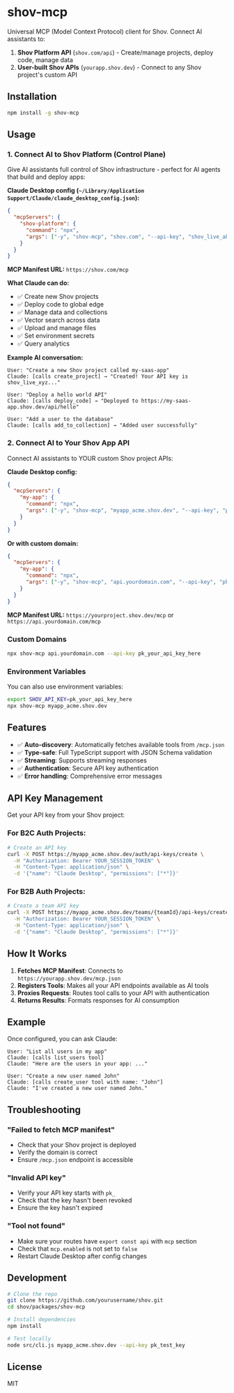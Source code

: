 # shov-mcp

Universal MCP (Model Context Protocol) client for Shov. Connect AI assistants to:

1. **Shov Platform API** (`shov.com/api`) - Create/manage projects, deploy code, manage data
2. **User-built Shov APIs** (`yourapp.shov.dev`) - Connect to any Shov project's custom API

## Installation

```bash
npm install -g shov-mcp
```

## Usage

### 1. Connect AI to Shov Platform (Control Plane)

Give AI assistants full control of Shov infrastructure - perfect for AI agents that build and deploy apps:

**Claude Desktop config (`~/Library/Application Support/Claude/claude_desktop_config.json`):**
```json
{
  "mcpServers": {
    "shov-platform": {
      "command": "npx",
      "args": ["-y", "shov-mcp", "shov.com", "--api-key", "shov_live_abc123..."]
    }
  }
}
```

**MCP Manifest URL:** `https://shov.com/mcp`

**What Claude can do:**
- ✅ Create new Shov projects
- ✅ Deploy code to global edge
- ✅ Manage data and collections
- ✅ Vector search across data
- ✅ Upload and manage files
- ✅ Set environment secrets
- ✅ Query analytics

**Example AI conversation:**
```
User: "Create a new Shov project called my-saas-app"
Claude: [calls create_project] → "Created! Your API key is shov_live_xyz..."

User: "Deploy a hello world API"
Claude: [calls deploy_code] → "Deployed to https://my-saas-app.shov.dev/api/hello"

User: "Add a user to the database"
Claude: [calls add_to_collection] → "Added user successfully"
```

### 2. Connect AI to Your Shov App API

Connect AI assistants to YOUR custom Shov project APIs:

**Claude Desktop config:**
```json
{
  "mcpServers": {
    "my-app": {
      "command": "npx",
      "args": ["-y", "shov-mcp", "myapp_acme.shov.dev", "--api-key", "pk_abc123..."]
    }
  }
}
```

**Or with custom domain:**
```json
{
  "mcpServers": {
    "my-app": {
      "command": "npx",
      "args": ["-y", "shov-mcp", "api.yourdomain.com", "--api-key", "pk_abc123..."]
    }
  }
}
```

**MCP Manifest URL:** `https://yourproject.shov.dev/mcp` or `https://api.yourdomain.com/mcp`

### Custom Domains

```bash
npx shov-mcp api.yourdomain.com --api-key pk_your_api_key_here
```

### Environment Variables

You can also use environment variables:

```bash
export SHOV_API_KEY=pk_your_api_key_here
npx shov-mcp myapp_acme.shov.dev
```

## Features

- ✅ **Auto-discovery**: Automatically fetches available tools from `/mcp.json`
- ✅ **Type-safe**: Full TypeScript support with JSON Schema validation
- ✅ **Streaming**: Supports streaming responses
- ✅ **Authentication**: Secure API key authentication
- ✅ **Error handling**: Comprehensive error messages

## API Key Management

Get your API key from your Shov project:

### For B2C Auth Projects:
```bash
# Create an API key
curl -X POST https://myapp_acme.shov.dev/auth/api-keys/create \
  -H "Authorization: Bearer YOUR_SESSION_TOKEN" \
  -H "Content-Type: application/json" \
  -d '{"name": "Claude Desktop", "permissions": ["*"]}'
```

### For B2B Auth Projects:
```bash
# Create a team API key
curl -X POST https://myapp_acme.shov.dev/teams/{teamId}/api-keys/create \
  -H "Authorization: Bearer YOUR_SESSION_TOKEN" \
  -H "Content-Type: application/json" \
  -d '{"name": "Claude Desktop", "permissions": ["*"]}'
```

## How It Works

1. **Fetches MCP Manifest**: Connects to `https://yourapp.shov.dev/mcp.json`
2. **Registers Tools**: Makes all your API endpoints available as AI tools
3. **Proxies Requests**: Routes tool calls to your API with authentication
4. **Returns Results**: Formats responses for AI consumption

## Example

Once configured, you can ask Claude:

```
User: "List all users in my app"
Claude: [calls list_users tool]
Claude: "Here are the users in your app: ..."

User: "Create a new user named John"
Claude: [calls create_user tool with name: "John"]
Claude: "I've created a new user named John."
```

## Troubleshooting

### "Failed to fetch MCP manifest"
- Check that your Shov project is deployed
- Verify the domain is correct
- Ensure `/mcp.json` endpoint is accessible

### "Invalid API key"
- Verify your API key starts with `pk_`
- Check that the key hasn't been revoked
- Ensure the key hasn't expired

### "Tool not found"
- Make sure your routes have `export const api` with `mcp` section
- Check that `mcp.enabled` is not set to `false`
- Restart Claude Desktop after config changes

## Development

```bash
# Clone the repo
git clone https://github.com/yourusername/shov.git
cd shov/packages/shov-mcp

# Install dependencies
npm install

# Test locally
node src/cli.js myapp_acme.shov.dev --api-key pk_test_key
```

## License

MIT

